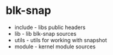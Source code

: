# blk-snap

* include - libs public headers
* lib - lib blk-snap sources
* utils - utils for working with snapshot
* module - kernel module sources